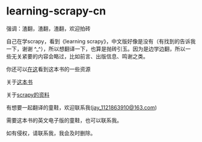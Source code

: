 # learning-scrapy-cn

强调：渣翻，渣翻，渣翻，欢迎拍砖

自己在学scrapy，看到《learning scrapy》，中文版好像是没有（有找到的告诉我一下，谢谢 ^_^），所以想翻译一下，也算是抛砖引玉。因为是边学边翻，所以一些无关紧要的内容会略过，比如前言、出版信息、鸣谢之类。

你还可以[在这](https://github.com/scalingexcellence/scrapybook)看到这本书的一些资源

关于[这本书](https://book.douban.com/subject/26708820/)

关于[scrapy的资料](https://github.com/scrapy/scrapy/wiki)

有想要一起翻译的童鞋，欢迎联系我(jay_1121863910@163.com)

需要这本书的英文电子版的童鞋，也可以联系我。

如有侵权，请联系我，我会及时删除。
